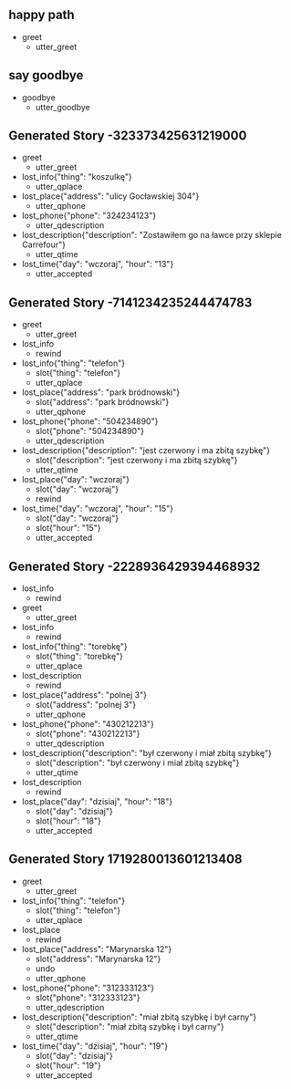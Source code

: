 ## happy path
* greet
  - utter_greet

## say goodbye
* goodbye
  - utter_goodbye

## Generated Story -323373425631219000
* greet
    - utter_greet
* lost_info{"thing": "koszulkę"}
    - utter_qplace
* lost_place{"address": "ulicy Gocławskiej 304"}
    - utter_qphone
* lost_phone{"phone": "324234123"}
    - utter_qdescription
* lost_description{"description": "Zostawiłem go na ławce przy sklepie Carrefour"}
    - utter_qtime
* lost_time{"day": "wczoraj", "hour": "13"}
    - utter_accepted
    
## Generated Story -7141234235244474783
* greet
    - utter_greet
* lost_info
    - rewind
* lost_info{"thing": "telefon"}
    - slot{"thing": "telefon"}
    - utter_qplace
* lost_place{"address": "park bródnowski"}
    - slot{"address": "park bródnowski"}
    - utter_qphone
* lost_phone{"phone": "504234890"}
    - slot{"phone": "504234890"}
    - utter_qdescription
* lost_description{"description": "jest czerwony i ma zbitą szybkę"}
    - slot{"description": "jest czerwony i ma zbitą szybkę"}
    - utter_qtime
* lost_place{"day": "wczoraj"}
    - slot{"day": "wczoraj"}
    - rewind
* lost_time{"day": "wczoraj", "hour": "15"}
    - slot{"day": "wczoraj"}
    - slot{"hour": "15"}
    - utter_accepted

## Generated Story -2228936429394468932
* lost_info
    - rewind
* greet
    - utter_greet
* lost_info
    - rewind
* lost_info{"thing": "torebkę"}
    - slot{"thing": "torebkę"}
    - utter_qplace
* lost_description
    - rewind
* lost_place{"address": "polnej 3"}
    - slot{"address": "polnej 3"}
    - utter_qphone
* lost_phone{"phone": "430212213"}
    - slot{"phone": "430212213"}
    - utter_qdescription
* lost_description{"description": "był czerwony i miał zbitą szybkę"}
    - slot{"description": "był czerwony i miał zbitą szybkę"}
    - utter_qtime
* lost_description
    - rewind
* lost_place{"day": "dzisiaj", "hour": "18"}
    - slot{"day": "dzisiaj"}
    - slot{"hour": "18"}
    - utter_accepted

## Generated Story 1719280013601213408
* greet
    - utter_greet
* lost_info{"thing": "telefon"}
    - slot{"thing": "telefon"}
    - utter_qplace
* lost_place
    - rewind
* lost_place{"address": "Marynarska 12"}
    - slot{"address": "Marynarska 12"}
    - undo
    - utter_qphone
* lost_phone{"phone": "312333123"}
    - slot{"phone": "312333123"}
    - utter_qdescription
* lost_description{"description": "miał zbitą szybkę i był carny"}
    - slot{"description": "miał zbitą szybkę i był carny"}
    - utter_qtime
* lost_time{"day": "dzisiaj", "hour": "19"}
    - slot{"day": "dzisiaj"}
    - slot{"hour": "19"}
    - utter_accepted
